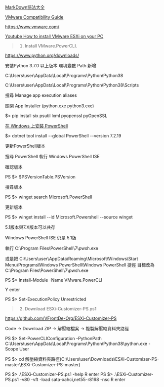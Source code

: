 [MarkDown語法大全](https://hackmd.io/@eMP9zQQ0Qt6I8Uqp2Vqy6w/SyiOheL5N/%2FBVqowKshRH246Q7UDyodFA?type=book)

[VMware Compatibility Guide](https://www.vmware.com/resources/compatibility/search.php)

<https://www.vmware.com/>

[Youtube How to install VMware ESXi on your PC](https://www.youtube.com/watch?v=MVBGDx0AvcE)

> 1. Install VMware.PowerCLI.

<https://www.python.org/downloads/>

安裝Python 3.7.0 以上版本
環境變數 Path 新增 

C:\Users\user\AppData\Local\Programs\Python\Python38

C:\Users\user\AppData\Local\Programs\Python\Python38\Scripts

搜尋 Manage app execution aliases

關閉 App Installer (python.exe python3.exe) 

$> pip install six psutil lxml pyopenssl pyOpenSSL


[在 Windows 上安裝 PowerShell](https://learn.microsoft.com/zh-tw/powershell/scripting/install/installing-powershell-on-windows?view=powershell-7.2)

$> dotnet tool install --global PowerShell --version 7.2.19

更新PowerShell版本

搜尋 PowerShell
執行 Windows PowerShell ISE

確認版本

PS $> $PSVersionTable.PSVersion

搜尋版本

PS $> winget search Microsoft.PowerShell

更新版本

PS $> winget install --id Microsoft.Powershell --source winget

5.1版本與7.X版本可以共存

Windows PowerShell ISE 仍是 5.1版

執行 C:\Program Files\PowerShell\7\pwsh.exe

或是把 C:\Users\user\AppData\Roaming\Microsoft\Windows\Start Menu\Programs\Windows PowerShell\Windows PowerShell 
捷徑 目標改為 C:\Program Files\PowerShell\7\pwsh.exe

PS $> Install-Module -Name VMware.PowerCLI

Y enter

PS $> Set-ExecutionPolicy Unrestricted

> 2. Download ESXi-Customizer-PS.ps1

<https://github.com/VFrontDe-Org/ESXi-Customizer-PS>

Code -> Download ZIP -> 解壓縮檔案 -> 複製解壓縮資料夾路徑

PS $> Set-PowerCLIConfiguration -PythonPath C:\Users\user\AppData\Local\Programs\Python\Python38\python.exe -Scope User

PS $> cd 解壓縮資料夾路徑(C:\Users\user\Downloads\ESXi-Customizer-PS-master\ESXi-Customizer-PS-master)

PS $> .\ESXi-Customizer-PS.ps1 -help
R enter
PS $> .\ESXi-Customizer-PS.ps1 -v80 -vft -load sata-xahci,net55-r8168 -nsc
R enter




